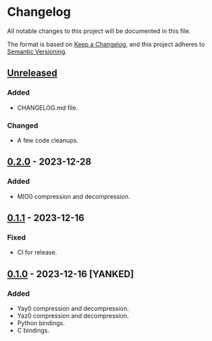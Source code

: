 # Changelog

All notable changes to this project will be documented in this file.

The format is based on [Keep a Changelog](https://keepachangelog.com/en/1.1.0/),
and this project adheres to [Semantic Versioning](https://semver.org/spec/v2.0.0.html).

## [Unreleased]

### Added

- CHANGELOG.md file.

### Changed

- A few code cleanups.

## [0.2.0] - 2023-12-28

### Added

- MIO0 compression and decompression.

## [0.1.1] - 2023-12-16

### Fixed

- CI for release.

## [0.1.0] - 2023-12-16 [YANKED]

### Added

- Yay0 compression and decompression.
- Yaz0 compression and decompression.
- Python bindings.
- C bindings.

[unreleased]: https://github.com/decompals/crunch64/compare/0.2.0...HEAD
[0.2.0]: https://github.com/decompals/crunch64/compare/0.1.1...0.2.0
[0.1.1]: https://github.com/decompals/crunch64/compare/0.1.0...0.1.1
[0.1.0]: https://github.com/decompals/crunch64/releases/tag/0.1.0
